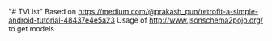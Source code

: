 "# TVList" 
Based on https://medium.com/@prakash_pun/retrofit-a-simple-android-tutorial-48437e4e5a23
Usage of http://www.jsonschema2pojo.org/ to get models
